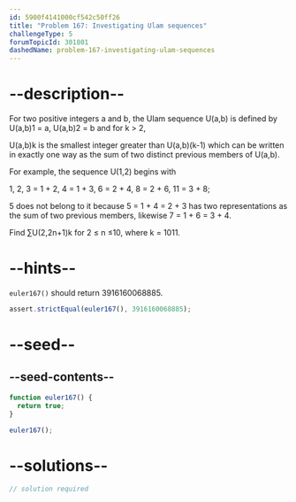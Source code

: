 ```yaml
---
id: 5900f4141000cf542c50ff26
title: "Problem 167: Investigating Ulam sequences"
challengeType: 5
forumTopicId: 301801
dashedName: problem-167-investigating-ulam-sequences
---
```


# --description--

For two positive integers a and b, the Ulam sequence U(a,b) is defined by U(a,b)1 = a, U(a,b)2 = b and for k > 2,

U(a,b)k is the smallest integer greater than U(a,b)(k-1) which can be written in exactly one way as the sum of two distinct previous members of U(a,b).

For example, the sequence U(1,2) begins with

1, 2, 3 = 1 + 2, 4 = 1 + 3, 6 = 2 + 4, 8 = 2 + 6, 11 = 3 + 8;

5 does not belong to it because 5 = 1 + 4 = 2 + 3 has two representations as the sum of two previous members, likewise 7 = 1 + 6 = 3 + 4.

Find ∑U(2,2n+1)k for 2 ≤ n ≤10, where k = 1011.

# --hints--

`euler167()` should return 3916160068885.

```js
assert.strictEqual(euler167(), 3916160068885);
```

# --seed--

## --seed-contents--

```js
function euler167() {
  return true;
}

euler167();
```

# --solutions--

```js
// solution required
```
